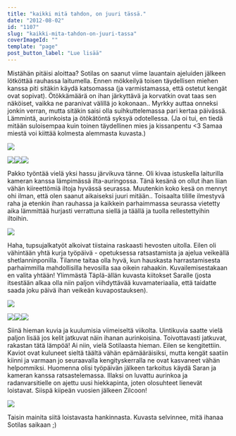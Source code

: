 ```yaml
---
title: "kaikki mitä tahdon, on juuri tässä."
date: "2012-08-02"
id: "1107"
slug: "kaikki-mita-tahdon-on-juuri-tassa"
coverImageId: ""
template: "page"
post_button_label: "Lue lisää"
---
```


Mistähän pitäisi aloittaa? Sotilas on saanut viime lauantain ajeluiden jälkeen lötköttää rauhassa laitumella. Ennen mökkeilyä toisen täydellisen miehen kanssa piti sitäkin käydä katsomassa (ja varmistamassa, että ostetut kengät ovat sopivat). Ötökkämäärä on ihan järkyttävä ja korvatkin ovat taas sen näköiset, vaikka ne paranivat välillä jo kokonaan.. Myrkky auttaa onneksi jonkin verran, mutta sitäkin saisi olla suihkuttelemassa pari kertaa päivässä. Lämmintä, aurinkoista ja ötökätöntä syksyä odotellessa. (Ja oi tui, en tiedä mitään suloisempaa kuin toinen täydellinen mies ja kissanpentu <3 Samaa miestä voi kiittää kolmesta alemmasta kuvasta.)  
  

[![](/images/IMG_7650.png)](http://2.bp.blogspot.com/-asejD42-s0k/UBqOFb21PvI/AAAAAAAAA9E/-dJr-RAJchQ/s1600/IMG_7650.png)

  

[![](/images/IMG_7627.png)](http://1.bp.blogspot.com/-7j131mqMpgU/UBqN_8M_bNI/AAAAAAAAA80/AXVA5Xo2Mo0/s1600/IMG_7627.png)[![](/images/IMG_7631.png)](http://1.bp.blogspot.com/-xn4duJBrfpQ/UBqOC5JiJNI/AAAAAAAAA88/Reoz_q9MgXs/s1600/IMG_7631.png)[![](/images/IMG_7620.png)](http://4.bp.blogspot.com/-DOpc9EW58O4/UBqN9cv10RI/AAAAAAAAA8s/DTGMGz8ql0w/s1600/IMG_7620.png)

  
Pakko työntää vielä yksi hassu järvikuva tänne. Oli kivaa istuskella laiturilla kameran kanssa lämpimässä ilta-auringossa. Tänä kesänä on ollut ihan liian vähän kiireettömiä iltoja hyvässä seurassa. Muutenkin koko kesä on mennyt ohi ilman, että olen saanut aikaiseksi juuri mitään.. Toisaalta tilille ilmestyvä raha ja etenkin ihan rauhassa ja kaikkein parhaimmassa seurassa vietetty aika lämmittää hurjasti verrattuna siellä ja täällä ja tuolla rellestettyihin iltoihin.  
  

[![](/images/IMG_7786.png)](http://2.bp.blogspot.com/-EKLFiEYrZvA/UBqOJnfglrI/AAAAAAAAA9U/gtNtFsKdniA/s1600/IMG_7786.png)

  
Haha, tupsujalkatyöt alkoivat tiistaina raskaasti hevosten uitolla. Eilen oli vähintään yhtä kurja työpäivä - opetuksessa ratsastamista ja ajelua veikeällä shetlanninponilla. Tilanne taitaa olla hyvä, kun hauskasta harrastamisesta parhaimmilla mahdollisilla hevosilla saa oikein rahaakin. Kuvailemisestakaan en valita yhtään! Ylimmästä Täplä-ällän kuvasta kiitokset Saralle (josta itsestään alkaa olla niin paljon viihdyttävää kuvamateriaalia, että taidatte saada joku päivä ihan veikeän kuvapostauksen).  
  

[![](/images/IMG_8411.png)](http://4.bp.blogspot.com/-gZ0MZFEL_wg/UBqNxVo8pcI/AAAAAAAAA8M/2rRjFmi6VbA/s1600/IMG_8411.png)

[![](/images/IMG_8485.png)](http://4.bp.blogspot.com/-vzskC7gVacE/UBqNz_KQV-I/AAAAAAAAA8U/LdvFuvwDhwU/s1600/IMG_8485.png)[![](/images/IMG_8206.png)](http://2.bp.blogspot.com/-Io4UMr64YNI/UBqOXdBHJFI/AAAAAAAAA9k/XhMZ6rQT7Bg/s1600/IMG_8206.png)[![](/images/IMG_8317.png)](http://2.bp.blogspot.com/-dxQRMWlkeCs/UBqOfSk35bI/AAAAAAAAA98/UgyYhzfQjkw/s1600/IMG_8317.png)

  
Siinä hieman kuvia ja kuulumisia viimeiseltä viikolta. Uintikuvia saatte vielä paljon lisää jos kelit jatkuvat näin ihanan aurinkoisina. Toivottavasti jatkuvat, rakastan tätä lämpöä! Ai niin, vielä Sotilaasta hieman. Eilen se kengitettiin. Kaviot ovat kuluneet sieltä täältä vähän epämääräisiksi, mutta kengät saatiin kiinni ja varmaan jo seuraavalla kengityskerralla ne ovat kasvaneet vähän helpommiksi. Huomenna olisi työpäivän jälkeen tarkoitus käydä Saran ja kameran kanssa ratsastelemassa. Illaksi on luvattu aurinkoa ja radanvarsitielle on ajettu uusi hiekkapinta, joten olosuhteet lienevät loistavat. Siispä kiipeän vuosien jälkeen Zilcoon!  
  

[![](/images/IMG_7574.png)](http://1.bp.blogspot.com/-V1nQ6EuZjZ0/UBqN5WgClGI/AAAAAAAAA8k/Maf4RKb6ly0/s1600/IMG_7574.png)

  
  
Taisin mainita siitä loistavasta hankinnasta. Kuvasta selvinnee, mitä ihanaa Sotilas saikaan ;)

